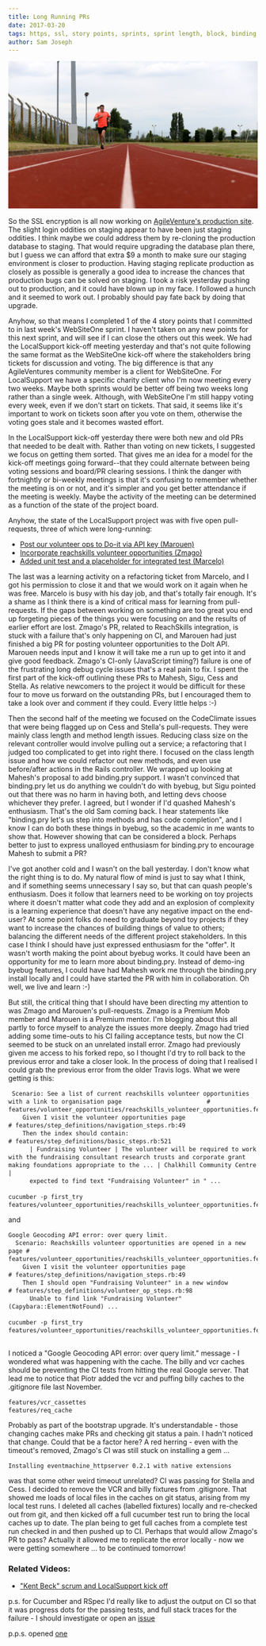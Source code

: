 ```yaml
---
title: Long Running PRs
date: 2017-03-20
tags: https, ssl, story points, sprints, sprint length, block, binding.pry
author: Sam Joseph
---
```


![security](/images/long_running.JPG)

So the SSL encryption is all now working on [AgileVenture's production site](https://www.agileventures.org/).  The slight login oddities on staging appear to have been just staging oddities.  I think maybe we could address them by re-cloning the production database to staging.  That would require upgrading the database plan there, but I guess we can afford that extra $9 a month to make sure our staging environment is closer to production.  Having staging replicate production as closely as possible is generally a good idea to increase the chances that production bugs can be solved on staging.  I took a risk yesterday pushing out to production, and it could have blown up in my face.  I followed a hunch and it seemed to work out.  I probably should pay fate back by doing that upgrade.

Anyhow, so that means I completed 1 of the 4 story points that I committed to in last week's WebSiteOne sprint.  I haven't taken on any new points for this next sprint, and will see if I can close the others out this week.  We had the LocalSupport kick-off meeting yesterday and that's not quite following the same format as the WebSiteOne kick-off where the stakeholders bring tickets for discussion and voting.  The big difference is that any AgileVentures community member is a client for WebSiteOne.  For LocalSupport we have a specific charity client who I'm now meeting every two weeks.  Maybe both sprints would be better off being two weeks long rather than a single week.  Although, with WebSiteOne I'm still happy voting every week, even if we don't start on tickets.  That said, it seems like it's important to work on tickets soon after you vote on them, otherwise the voting goes stale and it becomes wasted effort.

In the LocalSupport kick-off yesterday there were both new and old PRs that needed to be dealt with.  Rather than voting on new tickets, I suggested we focus on getting them sorted.  That gives me an idea for a model for the kick-off meetings going forward--that they could alternate between being voting sessions and board/PR clearing sessions.  I think the danger with fortnightly or bi-weekly meetings is that it's confusing to remember whether the meeting is on or not, and it's simpler and you get better attendance if the meeting is weekly.  Maybe the activity of the meeting can be determined as a function of the state of the project board.

Anyhow, the state of the LocalSupport project was with five open pull-requests, three of which were long-running:

* [Post our volunteer ops to Do-it via API key (Marouen)](https://github.com/AgileVentures/LocalSupport/pull/427)
* [Incorporate reachskills volunteer opportunities (Zmago)](https://github.com/AgileVentures/LocalSupport/pull/421)
* [Added unit test and a placeholder for integrated test (Marcelo)](https://github.com/AgileVentures/LocalSupport/pull/424)

The last was a learning activity on a refactoring ticket from Marcelo, and I got his permission to close it and that we would work on it again when he was free.  Marcelo is busy with his day job, and that's totally fair enough.  It's a shame as I think there is a kind of critical mass for learning from pull-requests.  If the gaps between working on something are too great you end up forgeting pieces of the things you were focusing on and the results of earlier effort are lost.  Zmago's PR, related to ReachSkills integration, is stuck with a failure that's only happening on CI, and Marouen had just finished a big PR for posting volunteer opportunities to the DoIt API.  Marouen needs input and I know it will take me a run up to get into it and give good feedback.  Zmago's CI-only (JavaScript timing?) failure is one of the frustrating long debug cycle issues that's a real pain to fix.  I spent the first part of the kick-off outlining these PRs to Mahesh, Sigu, Cess and Stella.  As relative newcomers to the project it would be difficult for these four to move us forward on the outstanding PRs, but I encouraged them to take a look over and comment if they could.  Every little helps :-)

Then the second half of the meeting we focused on the CodeClimate issues that were being flagged up on Cess and Stella's pull-requests.  They were mainly class length and method length issues.  Reducing class size on the relevant controller would involve pulling out a service; a refactoring that I judged too complicated to get into right there.  I focused on the class length issue and how we could refactor out new methods, and even use before/after actions in the Rails controller.  We wrapped up looking at Mahesh's proposal to add binding.pry support.  I wasn't convinced that binding.pry let us do anything we couldn't do with byebug, but Sigu pointed out that there was no harm in having both, and letting devs choose whichever they prefer.  I agreed, but I wonder if I'd quashed Mahesh's enthusiasm.  That's the old Sam coming back.  I hear statements like "binding.pry let's us step into methods and has code completion", and I know I can do both these things in byebug, so the academic in me wants to show that.  However showing that can be considered a block.  Perhaps better to just to express unalloyed enthusiasm for binding.pry to encourage Mahesh to submit a PR?

I've got another cold and I wasn't on the ball yesterday.  I don't know what the right thing is to do.  My natural flow of mind is just to say what I think, and if something seems unnecessary I say so, but that can quash people's enthusiasm.  Does it follow that learners need to be working on toy projects where it doesn't matter what code they add and an explosion of complexity is a learning experience that doesn't have any negative impact on the end-user?  At some point folks do need to graduate beyond toy projects if they want to increase the chances of building things of value to others; balancing the different needs of the different project stakeholders.  In this case I think I should have just expressed enthusiasm for the "offer".  It wasn't worth making the point about byebug works.  It could have been an opportunity for me to learn more about binding.pry.  Instead of demo-ing byebug features, I could have had Mahesh work me through the binding.pry install locally and I could have started the PR with him in collaboration.  Oh well, we live and learn :-)

But still, the critical thing that I should have been directing my attention to was Zmago and Marouen's pull-requests.  Zmago is a Premium Mob member and Marouen is a Premium mentor.  I'm blogging about this all partly to force myself to analyze the issues more deeply. Zmago had tried adding some time-outs to his CI failing acceptance tests, but now the CI seemed to be stuck on an unrelated install error.  Zmago had previously given me access to his forked repo, so I thought I'd try to roll back to the previous error and take a closer look.  In the process of doing that I realised I could grab the previous error from the older Travis logs.  What we were getting is this:

```
 Scenario: See a list of current reachskills volunteer opportunities with a link to organisation page                        # features/volunteer_opportunities/reachskills_volunteer_opportunities.feature:32
    Given I visit the volunteer opportunities page                                                                            # features/step_definitions/navigation_steps.rb:49
    Then the index should contain:                                                                                            # features/step_definitions/basic_steps.rb:521
      | Fundraising Volunteer | The volunteer will be required to work with the fundraising consultant research trusts and corporate grant making foundations appropriate to the ... | Chalkhill Community Centre |
      expected to find text "Fundraising Volunteer" in " ...
      
cucumber -p first_try features/volunteer_opportunities/reachskills_volunteer_opportunities.feature:32
```

and

```
Google Geocoding API error: over query limit.
  Scenario: Reachskills volunteer opportunities are opened in a new page # features/volunteer_opportunities/reachskills_volunteer_opportunities.feature:42
    Given I visit the volunteer opportunities page                       # features/step_definitions/navigation_steps.rb:49
    Then I should open "Fundraising Volunteer" in a new window           # features/step_definitions/volunteer_op_steps.rb:98
      Unable to find link "Fundraising Volunteer" (Capybara::ElementNotFound) ...
      
cucumber -p first_try features/volunteer_opportunities/reachskills_volunteer_opportunities.feature:42      
      
```

I noticed a "Google Geocoding API error: over query limit." message - I wondered what was happening with the cache.  The billy and vcr caches should be preventing the CI tests from hitting the real Google server. That lead me to notice that Piotr added the vcr and puffing billy caches to the .gitignore file last November. 

```
features/vcr_cassettes
features/req_cache
```

Probably as part of the bootstrap upgrade.  It's understandable - those changing caches make PRs and checking git status a pain.  I hadn't noticed that change.  Could that be a factor here?  A red herring - even with the timeout's removed, Zmago's CI was still stuck on installing a gem ...

```
Installing eventmachine_httpserver 0.2.1 with native extensions
```

was that some other weird timeout unrelated?  CI was passing for Stella and Cess. I decided to remove the VCR and billy fixtures from .gitignore.  That showed me loads of local files in the caches on git status, arising from my local test runs.  I deleted all caches (labelled fixtures) locally and re-checked out from git, and then kicked off a full cucumber test run to bring the local caches up to date.  The plan being to get full caches from a complete test run checked in and then pushed up to CI.  Perhaps that would allow Zmago's PR to pass?  Actually it allowed me to replicate the error locally - now we were getting somewhere ... to be continued tomorrow!


### Related Videos:

* ["Kent Beck" scrum and LocalSupport kick off](https://youtu.be/D62ZcBOnNsc)

p.s. for Cucumber and RSpec I'd really like to adjust the output on CI so that it was progress dots for the passing tests, and full stack traces for the failure - I should investigate or open an [issue](https://github.com/cucumber/cucumber-ruby/issues/new)

p.p.s. opened [one](https://github.com/cucumber/cucumber-ruby/issues/1094)
